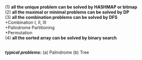 (1) **all the unique problem can be solved by HASHMAP or bitmap**</br>
(2) **all the maximal or minimal problems can be solved by DP**</br>
(3) **all the combination problems can be solved by DFS**</br>
     +Combination I, II, III</br>
     +Palindrome Partitioning</br>
     +Permutation</br>
(4) **all the sorted array can be solved by binary search**</br></br>

***typical problems:***
(a) Palindrome
(b) Tree
